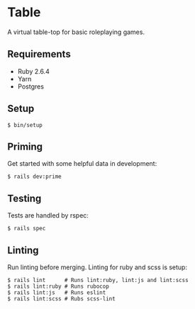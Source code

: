 # Table

A virtual table-top for basic roleplaying games.

## Requirements

- Ruby 2.6.4
- Yarn
- Postgres

## Setup

```
$ bin/setup
```

## Priming

Get started with some helpful data in development:

```
$ rails dev:prime
```

## Testing

Tests are handled by rspec:

```
$ rails spec
```

## Linting

Run linting before merging. Linting for ruby and scss is setup:

```
$ rails lint      # Runs lint:ruby, lint:js and lint:scss
$ rails lint:ruby # Runs rubocop
$ rails lint:js   # Runs eslint
$ rails lint:scss # Rubs scss-lint
```
